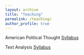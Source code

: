 ```yaml
---
layout: archive
title: "Teaching"
permalink: /teaching/
author_profile: true
---
```



American Political Thought [Syllabus](https://baebyengseon.github.io/files/American_Political_Thought.pdf)

Text Analysis [Syllabus](https://baebyengseon.github.io/files/Text_Analysis.pdf)

